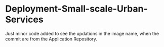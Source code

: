 # Deployment-Small-scale-Urban-Services


Just minor code added to see the updations in the image name, when the commit are from the Application Repository.

